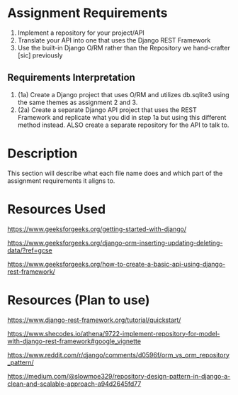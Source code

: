 # Assignment Requirements

1. Implement a repository for your project/API
2. Translate your API into one that uses the Django REST Framework
3. Use the built-in Django O/RM rather than the Repository we hand-crafter [sic] previously

## Requirements Interpretation
1. (1a) Create a Django project that uses O/RM and utilizes db.sqlite3 using the same themes as assignment 2 and 3.
2. (2a) Create a separate Django API project that uses the REST Framework and replicate what you did in step 1a but using this different method instead. ALSO create a separate repository for the API to talk to.

# Description
This section will describe what each file name does and which part of the assignment requirements it aligns to.

# Resources Used
<https://www.geeksforgeeks.org/getting-started-with-django/>

<https://www.geeksforgeeks.org/django-orm-inserting-updating-deleting-data/?ref=gcse>

<https://www.geeksforgeeks.org/how-to-create-a-basic-api-using-django-rest-framework/>

# Resources (Plan to use)
<https://www.django-rest-framework.org/tutorial/quickstart/>

<https://www.shecodes.io/athena/9722-implement-repository-for-model-with-django-rest-framework#google_vignette>

<https://www.reddit.com/r/django/comments/d0596f/orm_vs_orm_repository_pattern/>

<https://medium.com/@slowmoe329/repository-design-pattern-in-django-a-clean-and-scalable-approach-a94d2645fd77>
